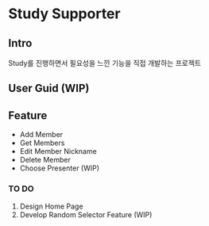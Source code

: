 

# Study Supporter

## Intro
Study를 진행하면서 필요성을 느낀 기능을 직접 개발하는 프로젝트

## User Guid (WIP)

## Feature

- Add Member
- Get Members
- Edit Member Nickname
- Delete Member
- Choose Presenter (WIP)




### TO DO
1. Design Home Page
2. Develop Random Selector Feature (WIP) 
